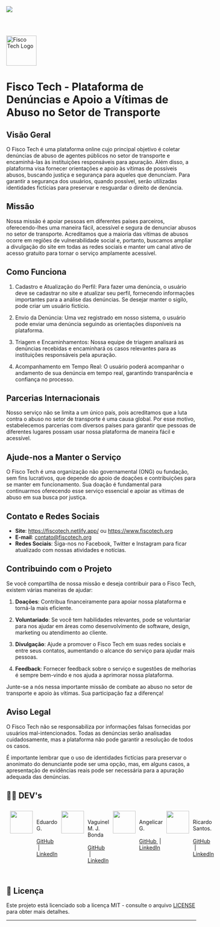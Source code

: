 <img src="http://img.shields.io/static/v1?label=STATUS&message=EM%20DESENVOLVIMENTO&color=YELLOW&style=for-the-badge"/>

<br><br>

<img alt="Fisco Tech Logo" height="80" src="./assets/logo.ico"> 

# Fisco Tech - Plataforma de Denúncias e Apoio a Vítimas de Abuso no Setor de Transporte

</img>

## Visão Geral

O Fisco Tech é uma plataforma online cujo principal objetivo é coletar denúncias de abuso de agentes públicos no setor de transporte e encaminhá-las às instituições responsáveis para apuração. Além disso, a plataforma visa fornecer orientações e apoio às vítimas de possíveis abusos, buscando justiça e segurança para aqueles que denunciam. Para garantir a segurança dos usuários, quando possível, serão utilizadas identidades fictícias para preservar e resguardar o direito de denúncia.

## Missão

Nossa missão é apoiar pessoas em diferentes países parceiros, oferecendo-lhes uma maneira fácil, acessível e segura de denunciar abusos no setor de transporte. Acreditamos que a maioria das vítimas de abusos ocorre em regiões de vulnerabilidade social e, portanto, buscamos ampliar a divulgação do site em todas as redes sociais e manter um canal ativo de acesso gratuito para tornar o serviço amplamente acessível.

## Como Funciona

1. Cadastro e Atualização do Perfil: Para fazer uma denúncia, o usuário deve se cadastrar no site e atualizar seu perfil, fornecendo informações importantes para a análise das denúncias. Se desejar manter o sigilo, pode criar um usuário fictício.

2. Envio da Denúncia: Uma vez registrado em nosso sistema, o usuário pode enviar uma denúncia seguindo as orientações disponíveis na plataforma.

3. Triagem e Encaminhamentos: Nossa equipe de triagem analisará as denúncias recebidas e encaminhará os casos relevantes para as instituições responsáveis pela apuração.

4. Acompanhamento em Tempo Real: O usuário poderá acompanhar o andamento de sua denúncia em tempo real, garantindo transparência e confiança no processo.

## Parcerias Internacionais

Nosso serviço não se limita a um único país, pois acreditamos que a luta contra o abuso no setor de transporte é uma causa global. Por esse motivo, estabelecemos parcerias com diversos países para garantir que pessoas de diferentes lugares possam usar nossa plataforma de maneira fácil e acessível.

## Ajude-nos a Manter o Serviço

O Fisco Tech é uma organização não governamental (ONG) ou fundação, sem fins lucrativos, que depende do apoio de doações e contribuições para se manter em funcionamento. Sua doação é fundamental para continuarmos oferecendo esse serviço essencial e apoiar as vítimas de abuso em sua busca por justiça.

## Contato e Redes Sociais

- **Site**: https://fiscotech.netlify.app/ ou https://www.fiscotech.org
- **E-mail**: contato@fiscotech.org
- **Redes Sociais**: Siga-nos no Facebook, Twitter e Instagram para ficar atualizado com nossas atividades e notícias.

## Contribuindo com o Projeto

Se você compartilha de nossa missão e deseja contribuir para o Fisco Tech, existem várias maneiras de ajudar:

1. **Doações**: Contribua financeiramente para apoiar nossa plataforma e torná-la mais eficiente.

2. **Voluntariado**: Se você tem habilidades relevantes, pode se voluntariar para nos ajudar em áreas como desenvolvimento de software, design, marketing ou atendimento ao cliente.

3. **Divulgação**: Ajude a promover o Fisco Tech em suas redes sociais e entre seus contatos, aumentando o alcance do serviço para ajudar mais pessoas.

4. **Feedback**: Fornecer feedback sobre o serviço e sugestões de melhorias é sempre bem-vindo e nos ajuda a aprimorar nossa plataforma.

Junte-se a nós nessa importante missão de combate ao abuso no setor de transporte e apoio às vítimas. Sua participação faz a diferença!

## Aviso Legal

O Fisco Tech não se responsabiliza por informações falsas fornecidas por usuários mal-intencionados. Todas as denúncias serão analisadas cuidadosamente, mas a plataforma não pode garantir a resolução de todos os casos.

É importante lembrar que o uso de identidades fictícias para preservar o anonimato do denunciante pode ser uma opção, mas, em alguns casos, a apresentação de evidências reais pode ser necessária para a apuração adequada das denúncias.

## 👩‍💻 DEV's

<div style="display: flex;">
    <img style="margin: 10px" src="https://avatars.githubusercontent.com/u/35434628?v=4/" height="60">
        <p>
            &nbsp;&nbsp;&nbsp;
                Eduardo G.
            <br>
                    &nbsp;&nbsp;&nbsp;
                    &nbsp;
                <a href="https://github.com/Eduardo377/">
                    GitHub
                </a>
                    &nbsp;|&nbsp;
                <a href="https://www.linkedin.com/in/eduardogomes377/">
                    LinkedIn
                </a>
            &nbsp;
        </p>
    </img>
    <img style="margin: 10px" src="https://avatars.githubusercontent.com/u/104402902?v=4/" height="60">
        <p>
            &nbsp;&nbsp;&nbsp;
                Vaguinel M. J. Bonda
            <br>
                &nbsp;&nbsp;&nbsp;
                &nbsp;
            <a href="https://github.com/VagMJB/">
                GitHub
            </a>
                &nbsp;|&nbsp;
            <a href="https://www.linkedin.com/in/eduardogomes377/">
                LinkedIn
            </a>
                &nbsp;
        </p>
    </img>
    <img style="margin: 10px" src="https://avatars.githubusercontent.com/u/108835675?v=4/" height="60" >
        <p>
            &nbsp;&nbsp;&nbsp;
                Angelicar G.
                <br>
                    &nbsp;&nbsp;&nbsp;
                        &nbsp;
                <a href="https://github.com/angelicarg/">
                    GitHub
                </a>
                    &nbsp;|&nbsp;
                <a href="https://www.linkedin.com/in/ang%C3%A9lica-rodrigues-gon%C3%A7alves-774b5646/">
                    LinkedIn
                </a>
                    &nbsp;
            </p>
    </img>
    <img style="margin: 10px" src="https://avatars.githubusercontent.com/u/101869721?v=4/" height="60" >
            <p>
                &nbsp;&nbsp;&nbsp;
                    Ricardo Santos.
                <br>
                        &nbsp;&nbsp;&nbsp;
                        &nbsp;
                    <a href="https://github.com/RicardoSantos-Dev/">
                        GitHub
                    </a>
                        &nbsp;|&nbsp;
                    <a href="https://www.linkedin.com/in/eduardogomes377/">
                        LinkedIn
                    </a>
                &nbsp;
            </p>
    </img>
</div>

## 🧾 Licença

Este projeto está licenciado sob a licença MIT - consulte o arquivo [LICENSE](LICENSE) para obter mais detalhes.

---